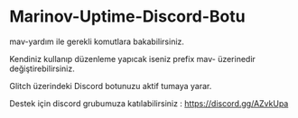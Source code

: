 # Marinov-Uptime-Discord-Botu
mav-yardım ile gerekli komutlara bakabilirsiniz.

Kendiniz kullanıp düzenleme yapıcak iseniz prefix mav- üzerinedir değiştirebilirsiniz.

Glitch üzerindeki Discord botunuzu aktif tumaya yarar.

Destek için discord grubumuza katılabilirsiniz : https://discord.gg/AZvkUpa
